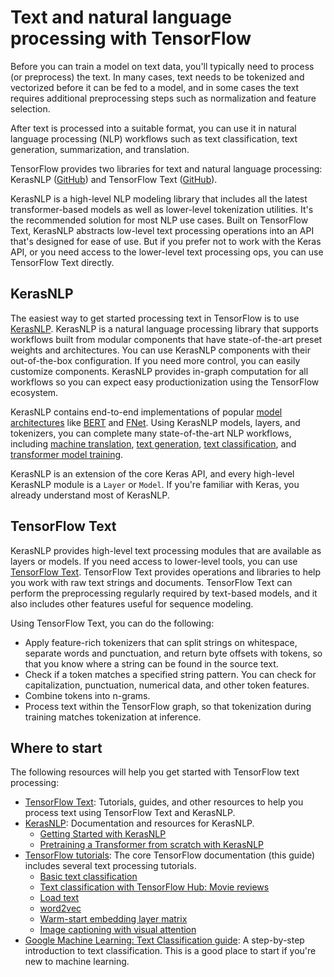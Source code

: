 # Text and natural language processing with TensorFlow

Before you can train a model on text data, you'll typically need to process
(or preprocess) the text. In many cases, text needs to be tokenized and
vectorized before it can be fed to a model, and in some cases the text requires
additional preprocessing steps such as normalization and feature selection.

After text is processed into a suitable format, you can use it in natural
language processing (NLP) workflows such as text classification, text
generation, summarization, and translation.

TensorFlow provides two libraries for text and natural language processing:
KerasNLP ([GitHub](https://github.com/keras-team/keras-nlp)) and
TensorFlow Text ([GitHub](https://github.com/tensorflow/text)).

KerasNLP is a high-level NLP modeling library that includes all the latest
transformer-based models as well as lower-level tokenization utilities. It's the
recommended solution for most NLP use cases. Built on TensorFlow Text, KerasNLP
abstracts low-level text processing operations into an API that's designed for
ease of use. But if you prefer not to work with the Keras API, or you need
access to the lower-level text processing ops, you can use TensorFlow Text
directly.

## KerasNLP

The easiest way to get started processing text in TensorFlow is to use
[KerasNLP](https://keras.io/keras_nlp/). KerasNLP is a natural language
processing library that supports workflows built from modular components that
have state-of-the-art preset weights and architectures. You can use KerasNLP
components with their out-of-the-box configuration. If you need more control,
you can easily customize components. KerasNLP provides in-graph computation for
all workflows so you can expect easy productionization using the TensorFlow
ecosystem.

KerasNLP contains end-to-end implementations of popular
[model architectures](https://keras.io/api/keras_nlp/models/) like
[BERT](https://keras.io/api/keras_nlp/models/bert/) and
[FNet](https://keras.io/api/keras_nlp/models/f_net/). Using KerasNLP models,
layers, and tokenizers, you can complete many state-of-the-art NLP workflows,
including
[machine translation](https://keras.io/examples/nlp/neural_machine_translation_with_keras_nlp/),
[text generation](https://keras.io/examples/generative/text_generation_gpt/),
[text classification](https://keras.io/examples/nlp/fnet_classification_with_keras_nlp/),
and
[transformer model training](https://keras.io/guides/keras_nlp/transformer_pretraining/).

KerasNLP is an extension of the core Keras API, and every high-level KerasNLP
module is a `Layer` or `Model`. If you're familiar with Keras, you already
understand most of KerasNLP.

## TensorFlow Text

KerasNLP provides high-level text processing modules that are available as
layers or models. If you need access to lower-level tools, you can use
[TensorFlow Text](https://www.tensorflow.org/text/guide/tf_text_intro).
TensorFlow Text provides operations and libraries to help you work with raw text
strings and documents. TensorFlow Text can perform the preprocessing regularly
required by text-based models, and it also includes other features useful for
sequence modeling.

Using TensorFlow Text, you can do the following:

* Apply feature-rich tokenizers that can split strings on whitespace, separate
  words and punctuation, and return byte offsets with tokens, so that you know
  where a string can be found in the source text.
* Check if a token matches a specified string pattern. You can check for
  capitalization, punctuation, numerical data, and other token features.
* Combine tokens into n-grams.
* Process text within the TensorFlow graph, so that tokenization during training
  matches tokenization at inference.

## Where to start

The following resources will help you get started with TensorFlow text
processing:

* [TensorFlow Text](https://www.tensorflow.org/text): Tutorials, guides, and
  other resources to help you process text using TensorFlow Text and KerasNLP.
* [KerasNLP](https://keras.io/keras_nlp/): Documentation and resources for
  KerasNLP.
  * [Getting Started with KerasNLP](https://keras.io/guides/keras_nlp/getting_started/)
  * [Pretraining a Transformer from scratch with KerasNLP](https://keras.io/guides/keras_nlp/transformer_pretraining/)
* [TensorFlow tutorials](https://www.tensorflow.org/tutorials): The core
  TensorFlow documentation (this guide) includes several text processing
  tutorials.
  * [Basic text classification](https://www.tensorflow.org/tutorials/keras/text_classification)
  * [Text classification with TensorFlow Hub: Movie reviews](https://www.tensorflow.org/tutorials/keras/text_classification_with_hub)
  * [Load text](https://www.tensorflow.org/tutorials/load_data/text)
  * [word2vec](https://www.tensorflow.org/tutorials/text/word2vec)
  * [Warm-start embedding layer matrix](https://www.tensorflow.org/tutorials/text/warmstart_embedding_matrix)
  * [Image captioning with visual attention](https://www.tensorflow.org/tutorials/text/image_captioning)
* [Google Machine Learning: Text Classification guide](https://developers.google.com/machine-learning/guides/text-classification):
  A step-by-step introduction to text classification. This is a good place to
  start if you're new to machine learning.